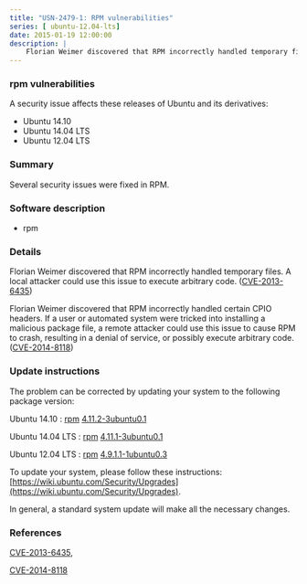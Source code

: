 ```yaml
---
title: "USN-2479-1: RPM vulnerabilities"
series: [ ubuntu-12.04-lts]
date: 2015-01-19 12:00:00
description: |
    Florian Weimer discovered that RPM incorrectly handled temporary files. A local attacker could use this issue to execute arbitrary code. ([CVE-2013-6435](http://people.ubuntu.com/~ubuntu-security/cve/CVE-2013-6435))
--- 
```

 
 


### rpm vulnerabilities

A security issue affects these releases of Ubuntu and its derivatives:

* Ubuntu 14.10
* Ubuntu 14.04 LTS
* Ubuntu 12.04 LTS

### Summary

Several security issues were fixed in RPM. 

### Software description

* rpm 

### Details

Florian Weimer discovered that RPM incorrectly handled temporary files. A local attacker could use this issue to execute arbitrary code. ([CVE-2013-6435](http://people.ubuntu.com/~ubuntu-security/cve/CVE-2013-6435))

Florian Weimer discovered that RPM incorrectly handled certain CPIO headers. If a user or automated system were tricked into installing a malicious package file, a remote attacker could use this issue to cause RPM to crash, resulting in a denial of service, or possibly execute arbitrary code. ([CVE-2014-8118](http://people.ubuntu.com/~ubuntu-security/cve/CVE-2014-8118)) 

### Update instructions

The problem can be corrected by updating your system to the following package version:

Ubuntu 14.10
 : [rpm](https://launchpad.net/ubuntu/+source/rpm) <span> [4.11.2-3ubuntu0.1](https://launchpad.net/ubuntu/+source/rpm/4.11.2-3ubuntu0.1) </span> 

Ubuntu 14.04 LTS
 : [rpm](https://launchpad.net/ubuntu/+source/rpm) <span> [4.11.1-3ubuntu0.1](https://launchpad.net/ubuntu/+source/rpm/4.11.1-3ubuntu0.1) </span> 

Ubuntu 12.04 LTS
 : [rpm](https://launchpad.net/ubuntu/+source/rpm) <span> [4.9.1.1-1ubuntu0.3](https://launchpad.net/ubuntu/+source/rpm/4.9.1.1-1ubuntu0.3) </span> 

To update your system, please follow these instructions: [https://wiki.ubuntu.com/Security/Upgrades](https://wiki.ubuntu.com/Security/Upgrades).

In general, a standard system update will make all the necessary changes. 

### References

 
 [CVE-2013-6435](http://people.ubuntu.com/~ubuntu-security/cve/CVE-2013-6435), 

 [CVE-2014-8118](http://people.ubuntu.com/~ubuntu-security/cve/CVE-2014-8118)
 

